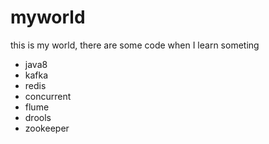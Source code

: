 # myworld
this is my world, there are some code when I learn someting
- java8
- kafka
- redis
- concurrent
- flume
- drools
- zookeeper
